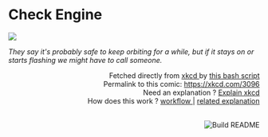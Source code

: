 # <b>Check Engine</b>

[![](https://imgs.xkcd.com/comics/check_engine.png)](https://xkcd.com/3096)

<i>They say it&#39;s probably safe to keep orbiting for a while, but if it stays on or starts flashing we might have to call someone.</i>

<div align="right">
  Fetched directly from
  <a href="https://xkcd.com">
    xkcd
  </a>
  by
  <a href="https://github.com/Vanille-N/Vanille-N/blob/master/fetch">
    this bash script
  </a>
</div>
<div align="right">
  Permalink to this comic:
  <a href="https://xkcd.com/3096">
    https://xkcd.com/3096
  </a>
</div>
<div align="right">
  Need an explanation ?
  <a href="https://www.explainxkcd.com/wiki/index.php/3096">
    Explain xkcd
  </a>
</div>
<div align="right">
  How does this work ?
  <a href="https://github.com/Vanille-N/Vanille-N/blob/master/.github/workflows/build.yml">
    workflow
  </a>
  |
  <a href="https://simonwillison.net/2020/Jul/10/self-updating-profile-readme/">
    related explanation
  </a>
</div><br>

<a href="https://github.com/Vanille-N/Vanille-N/actions"><img src="https://github.com/Vanille-N/Vanille-N/workflows/Build%20README/badge.svg" align="right" alt="Build README"></a>
